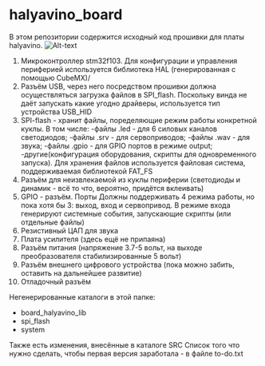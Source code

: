 # halyavino_board
В этом репозитории содержится исходный код прошивки для платы halyavino.
![Alt-text](https://github.com/NikitaKhalyavin/halyavino_board/raw/master/board_image.jpg "Изображение платы")
1) Микроконтроллер stm32f103. Для конфигурации и управления периферией используется библиотека HAL (генерированная с помощью CubeMX)/
2) Разъём USB, через него посредством прошивки должна осуществляться загрузка файлов в SPI_flash. 
Поскольку винда не даёт запускать какие угодно драйверы, используется тип устройства USB_HID
3) SPI-flash - хранит файлы, поределяющие режим работы конкретной куклы. В том числе: 
-файлы .led - для 6 силовых каналов светодиодов; 
-файлы .srv - для сервоприводов;
-файлы .wav - для звука;
-файлы .gpio - для GPIO портов в режиме output;
-другие(конфигурация оборудования,  скрипты для одновременного запуска).
Для хранения файлов используется файловая система, поддерживаемая библиотекой FAT_FS
4) Разъём для неизвлекаемой из куклы периферии (светодиоды и динамик - всё то что, вероятно, придётся вклеивать)
5) GPIO - разъём. Порты Должны поддерживать 4 режима работы, но пока хотя бы 3: выход, вход и сервопривод. 
В режиме входа генерируют системные события, запускающие скрипты (или отдельные файлы)
6) Резистивный ЦАП для звука
7) Плата усилителя (здесь ещё не припаяна)
8) Разъём питания (напряжение 3.7-5 вольт, на выходе преобразователя стабилизированные 5 вольт)
9) Разъём внешнего цифрового устройства (пока можно забить, оставить на дальнейшее развитие)
10) Отладочный разъём  

Негенерированные каталоги в этой папке:
- board_halyavino_lib
- spi_flash
- system  

Также есть изменения, внесённые в каталоге SRC
Список того что нужно сделать, чтобы первая версия заработала - в файле to-do.txt
